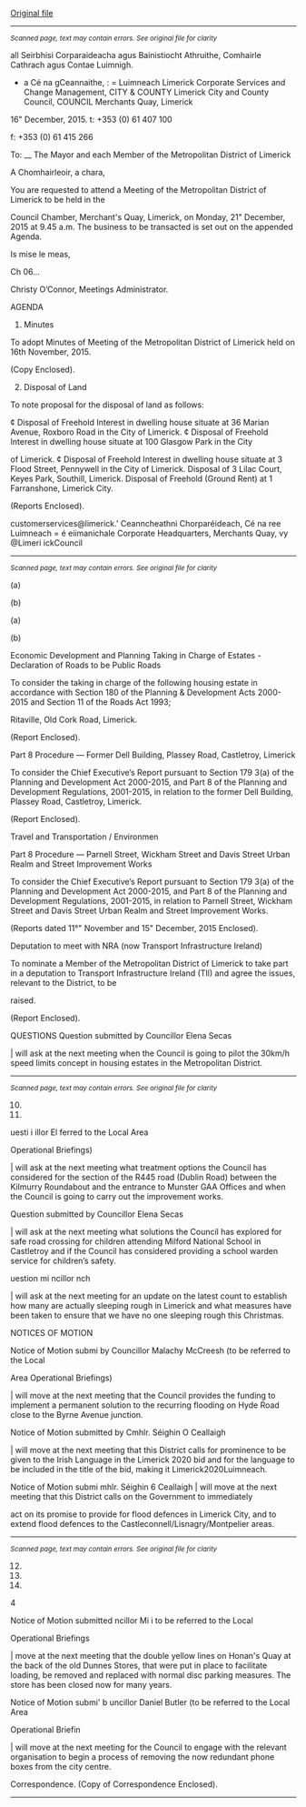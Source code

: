 [Original file](https://www.limerick.ie/sites/default/files/media/documents/2017-06/Agenda%20-%20Meeting%20of%20Metropolitan%20District%20of%20Limerick%20-%2021st%20December%202015.pdf)

---
*<small>Scanned page, text may contain errors. See original file for clarity</small>*  

all Seirbhisi Corparaideacha agus Bainistiocht Athruithe,
Comhairle Cathrach agus Contae Luimnigh.

* a Cé na gCeannaithe,
: = Luimneach
Limerick Corporate Services and Change Management,
CITY & COUNTY Limerick City and County Council,
COUNCIL Merchants Quay,
Limerick

16" December, 2015.
t: +353 (0) 61 407 100

f: +353 (0) 61 415 266

To: __ The Mayor and each Member of the Metropolitan District of Limerick

A Chomhairleoir, a chara,

You are requested to attend a Meeting of the Metropolitan District of Limerick to be held in the

Council Chamber, Merchant's Quay, Limerick, on Monday, 21" December, 2015 at 9.45 a.m. The
business to be transacted is set out on the appended Agenda.

Is mise le meas,

Ch 06...

Christy O’Connor,
Meetings Administrator.

AGENDA

1. Minutes

To adopt Minutes of Meeting of the Metropolitan District of Limerick held on 16th
November, 2015.

(Copy Enclosed).

2. Disposal of Land

To note proposal for the disposal of land as follows:

¢ Disposal of Freehold Interest in dwelling house situate at 36 Marian Avenue, Roxboro
Road in the City of Limerick.
¢ Disposal of Freehold Interest in dwelling house situate at 100 Glasgow Park in the City

of Limerick.
¢ Disposal of Freehold Interest in dwelling house situate at 3 Flood Street, Pennywell in
the City of Limerick.
Disposal of 3 Lilac Court, Keyes Park, Southill, Limerick.
Disposal of Freehold (Ground Rent) at 1 Farranshone, Limerick City.

(Reports Enclosed).

customerservices@limerick.'
Ceanncheathni Chorparéideach, Cé na ree Luimneach = é eiimanichale
Corporate Headquarters, Merchants Quay, vy @Limeri ickCouncil


---
*<small>Scanned page, text may contain errors. See original file for clarity</small>*  

(a)

(b)

(a)

(b)

Economic Development and Planning
Taking in Charge of Estates - Declaration of Roads to be Public Roads

To consider the taking in charge of the following housing estate in accordance with Section
180 of the Planning & Development Acts 2000-2015 and Section 11 of the Roads Act 1993;

Ritaville, Old Cork Road, Limerick.

(Report Enclosed).

Part 8 Procedure — Former Dell Building, Plassey Road, Castletroy, Limerick

To consider the Chief Executive’s Report pursuant to Section 179 3(a) of the Planning and
Development Act 2000-2015, and Part 8 of the Planning and Development Regulations,
2001-2015, in relation to the former Dell Building, Plassey Road, Castletroy, Limerick.

(Report Enclosed).

Travel and Transportation / Environmen

Part 8 Procedure — Parnell Street, Wickham Street and Davis Street Urban Realm and
Street Improvement Works

To consider the Chief Executive’s Report pursuant to Section 179 3(a) of the Planning and
Development Act 2000-2015, and Part 8 of the Planning and Development Regulations,
2001-2015, in relation to Parnell Street, Wickham Street and Davis Street Urban Realm and
Street Improvement Works.

(Reports dated 11°" November and 15" December, 2015 Enclosed).

Deputation to meet with NRA (now Transport Infrastructure Ireland)

To nominate a Member of the Metropolitan District of Limerick to take part in a deputation
to Transport Infrastructure Ireland (TIl) and agree the issues, relevant to the District, to be

raised.

(Report Enclosed).

QUESTIONS
Question submitted by Councillor Elena Secas

| will ask at the next meeting when the Council is going to pilot the 30km/h speed limits
concept in housing estates in the Metropolitan District.


---
*<small>Scanned page, text may contain errors. See original file for clarity</small>*  

10.

11.

uesti i illor El ferred to the Local Area

Operational Briefings)

| will ask at the next meeting what treatment options the Council has considered for the
section of the R445 road (Dublin Road) between the Kilmurry Roundabout and the
entrance to Munster GAA Offices and when the Council is going to carry out the
improvement works.

Question submitted by Councillor Elena Secas

| will ask at the next meeting what solutions the Council has explored for safe road crossing
for children attending Milford National School in Castletroy and if the Council has
considered providing a school warden service for children’s safety.

uestion mi ncillor nch

| will ask at the next meeting for an update on the latest count to establish how many are
actually sleeping rough in Limerick and what measures have been taken to ensure that we
have no one sleeping rough this Christmas.

NOTICES OF MOTION

Notice of Motion submi by Councillor Malachy McCreesh (to be referred to the Local

Area Operational Briefings)

| will move at the next meeting that the Council provides the funding to implement a
permanent solution to the recurring flooding on Hyde Road close to the Byrne Avenue
junction.

Notice of Motion submitted by Cmhlr. Séighin O Ceallaigh

| will move at the next meeting that this District calls for prominence to be given to the
Irish Language in the Limerick 2020 bid and for the language to be included in the title of
the bid, making it Limerick2020Luimneach.

Notice of Motion submi mhlr. Séighin 6 Ceallaigh
| will move at the next meeting that this District calls on the Government to immediately

act on its promise to provide for flood defences in Limerick City, and to extend flood
defences to the Castleconnell/Lisnagry/Montpelier areas.


---
*<small>Scanned page, text may contain errors. See original file for clarity</small>*  

12.

13.

14.

4

Notice of Motion submitted ncillor Mi i to be referred to the Local

Operational Briefings

| move at the next meeting that the double yellow lines on Honan's Quay at the back of the
old Dunnes Stores, that were put in place to facilitate loading, be removed and replaced
with normal disc parking measures. The store has been closed now for many years.

Notice of Motion submi' b uncillor Daniel Butler (to be referred to the Local Area

Operational Briefin

| will move at the next meeting for the Council to engage with the relevant organisation to
begin a process of removing the now redundant phone boxes from the city centre.

Correspondence.
(Copy of Correspondence Enclosed).


---
